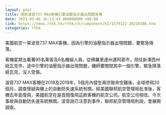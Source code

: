 ```yaml
---
layout: post
title: 美航波音737 MAX客機引擎油壓指示器出問題急降
date: 2021-03-06 16:13:43.000000000 +08:00
link: https://news.rthk.hk/rthk/ch/component/k2/1579122-20210306.htm
categories: rthk
---
```


美國航空一架波音737 MAX客機，因為引擎的油壓指示器出現問題，要緊急降落。

客機星期五載著95名乘客及6名機組人員，從佛羅里達州邁阿密市，飛往新澤西州紐瓦克市，途中引擎的油壓指示器出現問題，機師要關閉其中一個引擎，緊急降落紐瓦克，沒人受傷。

波音737 MAX客機在2018及2019年，5個月內發生兩宗致命空難後，全球停飛20個月，調查懷疑與機上的自動防失速系統有關。經美國聯邦航空管理局批准後，客機去年底復飛，美國航空在是首間復飛這款客機的航空公司。航空公司相信，今次事故與自動防失速系統無關。波音說已注意到事件，聯邦航空管理局則說，會展開調查。

